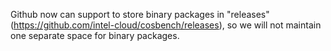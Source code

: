 Github now can support to store binary packages in "releases" (https://github.com/intel-cloud/cosbench/releases), 
so we will not maintain one separate space for binary packages.


